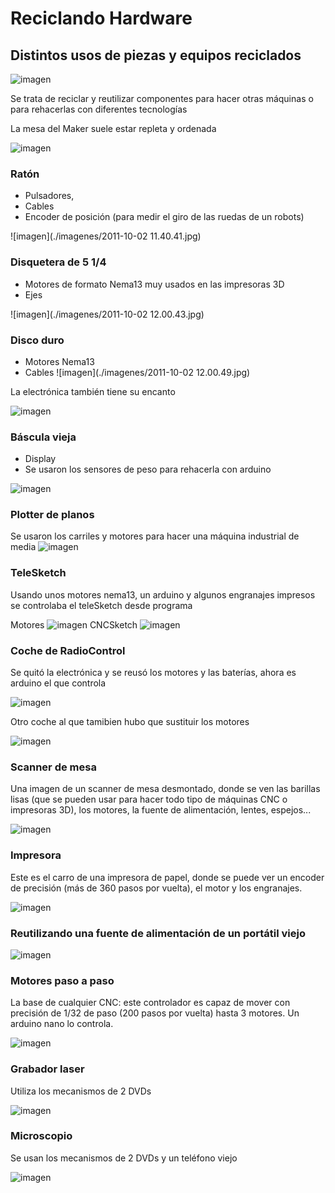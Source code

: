 # Reciclando Hardware

## Distintos usos de piezas y equipos reciclados

![imagen](./imagenes/IMG_20140415_172720.jpg)

Se trata de reciclar y reutilizar componentes para hacer otras máquinas o para rehacerlas con diferentes tecnologías

La mesa del Maker suele estar repleta y ordenada

![imagen](./imagenes/IMG_20150512_143619.jpg)

### Ratón
* Pulsadores,
* Cables
* Encoder de posición (para medir el giro de las ruedas de un robots)

![imagen](./imagenes/2011-10-02 11.40.41.jpg)

### Disquetera de 5 1/4

* Motores de formato Nema13 muy usados en las impresoras 3D
* Ejes

![imagen](./imagenes/2011-10-02 12.00.43.jpg)

### Disco duro

* Motores Nema13
* Cables
![imagen](./imagenes/2011-10-02 12.00.49.jpg)

La electrónica también tiene su encanto

![imagen](./imagenes/IMG_20140918_101803.jpg)

### Báscula vieja
* Display
* Se usaron los sensores de peso para rehacerla con arduino

![imagen](./imagenes/IMG_20140127_202100.jpg)

### Plotter de planos

Se usaron los carriles y motores para hacer una máquina industrial de media
![imagen](./imagenes/IMG_20140130_204115.jpg)

### TeleSketch

Usando unos motores nema13, un arduino y algunos engranajes impresos se controlaba el teleSketch desde programa

Motores
![imagen](./imagenes/IMG_20140217_161805.jpg)
CNCSketch
![imagen](./imagenes/IMG_20140217_172547.jpg)

### Coche de RadioControl

Se quitó la electrónica y se reusó los motores y las baterías, ahora es arduino el que controla

![imagen](./imagenes/IMG_20140411_113028.jpg)

Otro coche al que tamibien hubo que sustituir los motores

![imagen](./imagenes/IMG_20150507_122407.jpg)

### Scanner de mesa

Una imagen de un scanner de mesa desmontado, donde se ven las barillas lisas (que se pueden usar para hacer todo tipo de máquinas CNC o impresoras 3D), los motores, la fuente de alimentación, lentes, espejos...

![imagen](./imagenes/IMG_20140917_190139.jpg)

### Impresora

Este es el carro de una impresora de papel, donde se puede ver un encoder de precisión (más de 360 pasos por vuelta), el motor y los engranajes.

![imagen](./imagenes/IMG_20140917_194320.jpg)

### Reutilizando una fuente de alimentación de un portátil viejo

![imagen](./imagenes/IMG_20150121_093521.jpg)

### Motores paso a paso

La base de cualquier CNC: este controlador es capaz de mover con precisión de 1/32 de paso (200 pasos por vuelta) hasta 3 motores. Un arduino nano lo controla.

![imagen](./imagenes/IMG_20150216_211224.jpg)

### Grabador laser

Utiliza los mecanismos de 2 DVDs

![imagen](./imagenes/IMG_20160210_090330.jpg)

### Microscopio

Se usan los mecanismos de 2 DVDs y un teléfono viejo

![imagen](./imagenes/IMG_20160217_082255.jpg)
